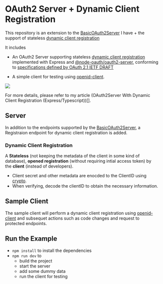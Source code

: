 # OAuth2 Server + Dynamic Client Registration

This repository is an extension to the [BasicOAuth2Server](https://github.com/0Itsuki0/OAuth2Server) I have + the support of stateless [dynamic client registration](https://datatracker.ietf.org/doc/html/rfc7591)

It includes

- An OAuth2 Server supporting stateless [dynamic client registration](https://datatracker.ietf.org/doc/html/rfc7591) implemented with Express and [@node-oauth/oauth2-server](https://node-oauthoauth2-server.readthedocs.io/en/master/index.html), conforming to [specifications defined by OAuth 2.1 IETF DRAFT](https://datatracker.ietf.org/doc/html/draft-ietf-oauth-v2-1-12)

- A simple client for testing using [openid-client](https://github.com/panva/openid-client/tree/main).


![](./demo.gif)

For more details, please refer to my article (OAuth2Server With Dynamic Client Registration (Express/Typescript))[].


## Server
In addition to the endpoints supported by the [BasicOAuth2Server](https://github.com/0Itsuki0/OAuth2Server), a Registraion endpoint for dynamic client registration is added.


### Dynamic Client Registration
A **Stateless** (not keeping the metadata of the client in some kind of database), **opened registration** (without requiring intial access token) by the **client** (instead of developers).


- Client secret and other metadata are enocded to the ClientID using [crypto](https://nodejs.org/api/crypto.html#deciphersetauthtagbuffer-encoding).
- When verifying, decode the clientID to obtain the necessary information.


## Sample Client
The sample client will perform a dynamic client registration using [openid-client](https://github.com/panva/openid-client/tree/main) and subsequet actions such as code changes and request to protected endpoints.



## Run the Example
- `npm install` to install the dependencies
- `npm run dev` to
    - build the project
    - start the server
    - add some dummy data
    - run the client for testing